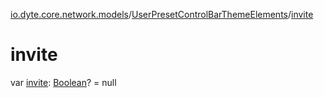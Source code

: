 [io.dyte.core.network.models](../index.md)/[UserPresetControlBarThemeElements](index.md)/[invite](invite.md)

# invite


var [invite](invite.md): [Boolean](https://kotlinlang.org/api/latest/jvm/stdlib/kotlin/-boolean/index.html)? = null

